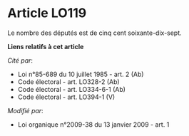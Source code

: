# Article LO119

Le nombre des députés est de cinq cent soixante-dix-sept.

**Liens relatifs à cet article**

_Cité par_:

  - Loi n°85-689 du 10 juillet 1985 - art. 2 (Ab)
  - Code électoral - art. LO328-2 (Ab)
  - Code électoral - art. LO334-6-1 (Ab)
  - Code électoral - art. LO394-1 (V)

_Modifié par_:

  - Loi organique n°2009-38 du 13 janvier 2009 - art. 1
